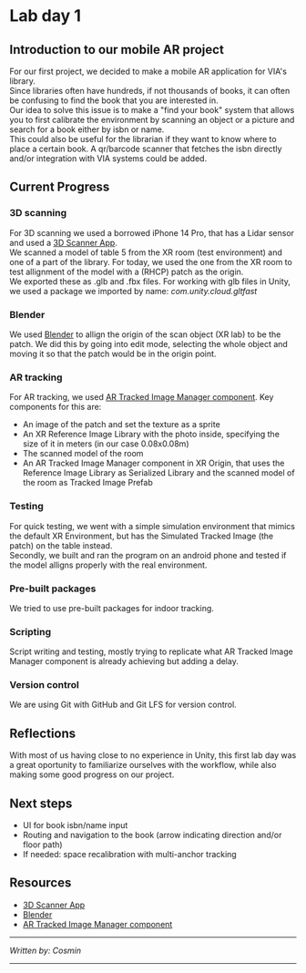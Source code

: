 # Lab day 1

## Introduction to our mobile AR project

For our first project, we decided to make a mobile AR application for VIA's library. <br>
Since libraries often have hundreds, if not thousands of books, it can often be confusing to find the book that you are interested in. <br>
Our idea to solve this issue is to make a "find your book" system that allows you to first calibrate the environment by scanning an object or a picture and search for a book either by isbn or name. <br>
This could also be useful for the librarian if they want to know where to place a certain book. A qr/barcode scanner that fetches the isbn directly and/or integration with VIA systems could be added.

## Current Progress

### 3D scanning
For 3D scanning we used a borrowed iPhone 14 Pro, that has a Lidar sensor and used a [3D Scanner App](https://3dscannerapp.com/). <br>
We scanned a model of table 5 from the XR room (test environment) and one of a part of the library. For today, we used the one from the XR room to test allignment of the model with a (RHCP) patch as the origin.<br>
We exported these as .glb and .fbx files.
For working with glb files in Unity, we used a package we imported by name: _com.unity.cloud.gltfast_

### Blender

We used [Blender](https://www.blender.org/) to allign the origin of the scan object (XR lab) to be the patch. We did this by going into edit mode, selecting the whole object and moving it so that the patch would be in the origin point.

### AR tracking

For AR tracking, we used [AR Tracked Image Manager component](https://docs.unity3d.com/Packages/com.unity.xr.arfoundation@6.0/manual/features/image-tracking.html). Key components for this are:
- An image of the patch and set the texture as a sprite
- An XR Reference Image Library with the photo inside, specifying the size of it in meters (in our case 0.08x0.08m)
- The scanned model of the room
- An AR Tracked Image Manager component in XR Origin, that uses the Reference Image Library as Serialized Library and the scanned model of the room as Tracked Image Prefab

### Testing

For quick testing, we went with a simple simulation environment that mimics the default XR Environment, but has the Simulated Tracked Image (the patch) on the table instead. <br>
Secondly, we built and ran the program on an android phone and tested if the model alligns properly with the real environment.

### Pre-built packages

We tried to use pre-built packages for indoor tracking. 

### Scripting

Script writing and testing, mostly trying to replicate what AR Tracked Image Manager component is already achieving but adding a delay.

### Version control

We are using Git with GitHub and Git LFS for version control.

## Reflections 

With most of us having close to no experience in Unity, this first lab day was a great oportunity to familiarize ourselves with the workflow, while also making some good progress on our project. <br>

## Next steps

- UI for book isbn/name input
- Routing and navigation to the book (arrow indicating direction and/or floor path)
- If needed: space recalibration with multi-anchor tracking

## Resources

- [3D Scanner App](https://3dscannerapp.com/)
- [Blender](https://www.blender.org/)
- [AR Tracked Image Manager component](https://docs.unity3d.com/Packages/com.unity.xr.arfoundation@6.0/manual/features/image-tracking.html)

---

_Written by: Cosmin_

---